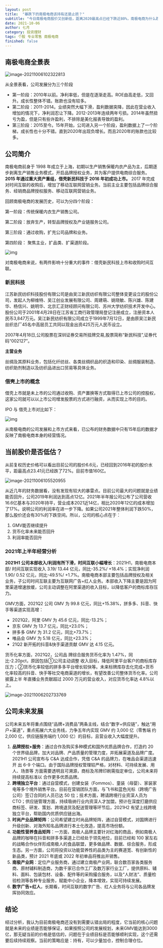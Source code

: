 ```yaml
---
layout: post
title:  "暴跌下的南极电商该持有还是止损？"
subtitle: "今日南极电商股价又创新低，距离2020最高点已经下跌近80%，南极电商为什么跌势如此凶猛，股价能否回升，当前情况下该加仓、持有还是止损？"
date: 2021-10-06
author: 七月
category: 投资理财
tags: 个股 专业零售 南极电商
finished: false
---
```


## 南极电商全景表

![image-20211006102322813](/img/2021-10-06-NanJiDianShang/image-20211006102322813.png)

从全景表看，公司发展分为三个阶段

* 第一阶段：2010年以前。净利率低，但是在逐渐走高。ROE由高走低，又回升。成长性整体不错。账款也没有较多。
* 第二阶段：2011-2014。业绩突然大幅下滑，盈利数据突降，因此在营业收入增加的情况下，净利润忍让下降。2012-2013年连续两年亏损。2014年虽然扭亏为盈，但是只有些许盈利，不排除是美化报表导致的盈利。
* 第三阶段：2015至今。15年开始，公司进入另一个阶段，盈利数据上了一个阶梯，成长性也十分不错。直到2020年出现负增长。而且2020年的账款也比较多。

## 公司简介

南极电商前身于 1998 年成立于上海，初期以生产销售保暖内衣产品为主，后期逐步剥离生产销售业务模式，开启品牌授权业务，并为客户提供电商综合服务。**2015 年通过重大资产重组，借壳新民科技于 2016 年初成功上市。** 2017 年完成对时间互联的收购后，增加了移动互联网营销业务。当前主业主要包括品牌综合服务、经销商品牌授权服务、移动互联网营销业务。

回顾南极电商的发展历史，可以为分四个阶段：

第一阶段：传统保暖内衣生产销售公司。

第二阶段：放弃生产，转型品牌授权及产业链服务公司。

第三阶段：通过收购，扩充公司品牌和业务。

第四阶段： 聚焦主业，扩品类、扩渠道阶段。

![img](https://rosanne-luo.github.io/img/v2-e995b6e64497b4c215ba4d1e689ce67f_720w.jpg)

对南极电商来说，有两件影响十分重大的事件：借壳新民科技上市和收购时间互联。

### 新民科技

江苏新民纺织科技股份有限公司是由吴江新民纺织有限公司整体变更设立的股份公司，发起人为柳维特、吴江创业发展有限公司、周建萌、姚晓敏、陈兴雄、陈建华、杨信兴、姚明华、北京汇正财经顾问有限公司、苏州大学纺织技术开发中心。股份公司于2001年4月28日在江苏省工商行政管理局登记注册成立，注册资本人民币3,847万元。吴江新民纺织有限公司成立于1999年7月12日，是由原吴江新民丝织总厂45名中高层员工共同以现金出资425万元人民币设立。

2007年4月18日,公司股票在深圳证券交易所挂牌交易,股票简称“新民科技”,证券代码“002127”。

**主营业务**

丝绸及其原料业务，包括化纤纺丝、各类丝绸织品的织造和印染、丝绸服装制造、纺织助剂制造以及纺织品进出口贸易等具体业务。

### 借壳上市的概念

借壳上市就是未上市的公司通过收购、资产置换等方式取得已上市公司的控股权，这家公司就可以以上市公司增发股票的方式进行融资，从而实现上市的目的。

IPO 与 借壳上市对比如下：

![img](/img/2021-10-06-NanJiDianShang/format,f_auto.jpeg)

从南极电商的公司发展和上市方式来看，已公布的财务数据中只有15年后的数据才反映了南极电商本身的经营情况。

## 当前股价是否低估？

从前复权历史价格可以看出目前公司的股价6.6元，已经回到2016年初的股价水平，距最高点23.41元已经跌了72%。目前市值160亿。

![image-20211006105520955](/img/2021-10-06-NanJiDianShang/image-20211006105520955.png)

 从近几年的财务数据看，没有发现有较大的暴雷点。目前公司最大的问题就是业绩能否回升，公司2019年利润达到高点12亿。2021年半年报公司公布了公司营收16.6亿基本与2020年持平，营业成本2021近14亿，相比2020年12亿的成本增加了17%。说明公司的利润率在进一步下降。如果公司2021年整体利润下跌50%，那么股价还会有30%的下跌空间。所以，公司的核心点在于：

1. GMV能否继续提升
2. 货币化率未来能否回升
3. 利润率能否回升

### 2021年上半年经营分析

**2021H1 公司本部收入/利润有所下滑，时间互联小幅增长**：2021H1，南极电商本部/ 时间互联实现收入 3.19/ 13.44 亿元，同比-35.2%/ +18.4%；实现净利润 1.90/ 0.52 亿元，同比-49.5%/ +1.7%。南极电商本部主要包括品牌授权及相关业务，子公司时间互联主要为互联网广告+红人业务。本部收入下降主要是因为阿里渠道增速放缓，公司主动调整在阿里渠道的收入目标，以降低客户的商标库存压力。

GMV方面，2021Q2 公司 GMV 为 99.8 亿元，同比+15.38%，拼多多、抖音、快手等渠道实现高增：

* 2021Q2，阿里 GMV 为 45.6 亿元，同比-13.2%；
* 京东 GMV 为 13.7 亿元，同比+23.0%；
* 拼多多 GMV 为 31.2 亿元，同比+73.7%；
* 唯品会 GMV 为 5.18 亿元，同比+23.3%；
* 21Q2 新开拓的抖音&快手渠道贡献 GMV 达 4.15 亿元。

货币化率方面，2021Q2，公司品 牌综合服务货币化率为 1.47%，同比-2.20pct，原因包括①公司主动调整 收入目标，降低阿里平台客户的商标库存压力；②货币化率较低的拼多多平台增长较快等。未来标牌库存去化完成+货币化率较高的抖音、快手等社交电商渠道的增长，有望改善公司整体货币化率。公司披露上半 年直播业务贡献超过 2000 万元的营业收入，对应货币化率达 4.8%以上。

![image-20211006202733769](/img/2021-10-06-NanJiDianShang/image-20211006202733769.png)

## 公司未来发展

公司未来五年将重点围绕“品牌+消费品”两条主线，结合“数字+供应链”，触达“用户+渠道”，重点拓展六大业务线，力争五年内实现 GMV 约 3,000 亿（零售端
约 2,000 亿，供应链服务端约 1,000 亿）的目标，且营业收入大幅度提升。

1. **品牌授权+服务**：通过合作及购买多种模式和国外优质品牌合作，打造约 20 个世界级品牌，加大对品牌、产品质量的管理力度，并拓展渠道及品牌广度。 2021H1 公司宣布与 C&A 达成合作，凭借 C&A 的品牌力，在唯品会渠道迅速开 出 6-9 个端口。由于国际品牌授权管理较严格，对材料、可持续发展、用人、场景等 方面需要透明且可溯源，商标及吊牌印刷需指定单位，公司未来将持续提高标准以 合作更多优质品牌。
2. **跨境独立平台**：通过自营模式，创建女装（Fommos）、童装（母婴）、家装家电等多个境外销售平台。目前在营销团队方面，与飞书和蓝色光标（跨境广告公司）签订合同的人员已达 50 位；技术方面，聘请跨境行业资深人员为 CTO；供应链管理方面，持续吸纳行业内资深人才加盟。预计在深度打磨供应商标签、研发、策划、跨境退货及配送管理等环节后，2021H2 有望上线跨境独立平台，帮助国内优质供应链出海。
3. **时尚产业品牌矩阵**：公司希望建立时尚品牌矩阵，通过自营模式，对国牌进行升级创新、对海外知名品牌进行本土化改造，提高市场份额。
4. **功能性营养食品矩阵**：一方面，南极人品牌主要针对红海的商品，例如南极人品牌的咖啡在抖音和拼多多渠道上已经处于领先地位，目前已经和 100 家左右
   的战略合作伙伴形成南极人的食品联盟，更多做品牌、数据、综合服务，形成生态。另一方面，公司将投资以功能营养性的品类为主的赛道宽、有创新性的新品类，预计 2021 年底或 2022 年初单品将推出并销售。
5. **南极产业网**：定位产业服务商，通过建立南极产业网，联合数百家各类服务商、原材辅料制造商，为数千家已合作工厂及数万家行业工厂，提供原料、辅料、面料、包装包材、设备、配件等的采购撮合服务，以及“人财法”、质量检验检测等各种专业服务，赋能中小企业，降本增效，实现可持续发展。
6. **数字广告+红人**，长期看，时间互联的数字广告、红人业务将与公司各品牌发挥协同效应。

## 结论

经过分析，我认为目前南极电商还没有到需要认错出局的程度，它当前的核心问题就是未来的业绩是否能够保证，如果按照公司的发展规划，未来GMV能达到3000亿，那无疑当前的价格是低估的，问题在于业绩目标是否能够顺利实现，这个还需要后续持续观察。当前的策略应是：持有，可以少量加仓，控制合理仓位。